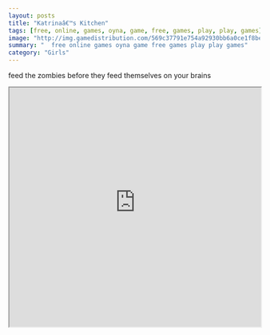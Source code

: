 ```yaml
---
layout: posts
title: "Katrinaâ€™s Kitchen"
tags: [free, online, games, oyna, game, free, games, play, play, games]
image: "http://img.gamedistribution.com/569c37791e754a92930bb6a0ce1f8be0.jpg"
summary: "  free online games oyna game free games play play games"
category: "Girls"
---
```


feed the zombies before they feed themselves on your brains

<iframe width="100%" height="480px;" src="http://flash.gamedistribution.com?game=569c37791e754a92930bb6a0ce1f8be0"></iframe>